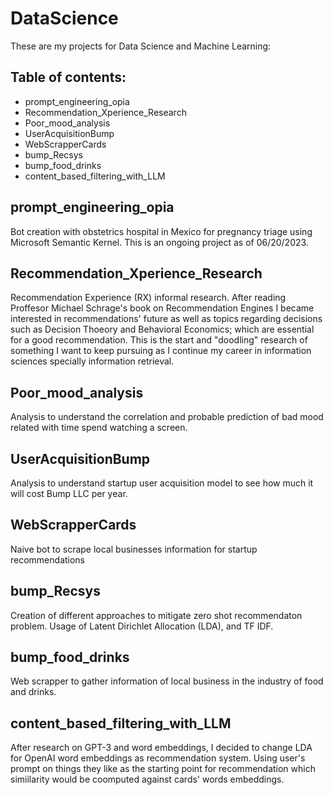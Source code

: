 # DataScience
These are my projects for Data Science and Machine Learning:

## Table of contents:
- prompt_engineering_opia 
- Recommendation_Xperience_Research
- Poor_mood_analysis
- UserAcquisitionBump
- WebScrapperCards
- bump_Recsys
- bump_food_drinks
- content_based_filtering_with_LLM

## prompt_engineering_opia
Bot creation with obstetrics hospital in Mexico for pregnancy triage using Microsoft Semantic Kernel. This is an ongoing project as of 06/20/2023.  


## Recommendation_Xperience_Research
Recommendation Experience (RX) informal research. After reading Proffesor Michael Schrage's book on Recommendation Engines I became interested in recommendations' future as well as topics regarding decisions such as Decision Thoeory and Behavioral Economics; which are essential for a good recommendation. This is the start and "doodling" research of something I want to keep pursuing as I continue my career in information sciences specially information retrieval.


## Poor_mood_analysis
Analysis to understand the correlation and probable prediction of bad mood related with time spend watching a screen.


## UserAcquisitionBump
Analysis to understand startup user acquisition model to see how much it will cost Bump LLC per year.


## WebScrapperCards
Naive bot to scrape local businesses information for startup recommendations


## bump_Recsys
Creation of different approaches to mitigate zero shot recommendaton problem. Usage of Latent Dirichlet Allocation (LDA), and TF IDF.


## bump_food_drinks
Web scrapper to gather information of local business in the industry of food and drinks. 


## content_based_filtering_with_LLM
After research on GPT-3 and word embeddings, I decided to change LDA for OpenAI word embeddings as recommendation system. Using user's prompt on things they like as the starting point for recommendation which simiilarity would be coomputed against cards' words embeddings.





